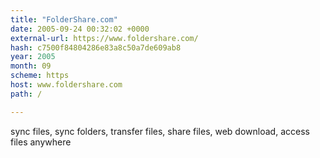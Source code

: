 ```yaml
---
title: "FolderShare.com"
date: 2005-09-24 00:32:02 +0000
external-url: https://www.foldershare.com/
hash: c7500f84804286e83a8c50a7de609ab8
year: 2005
month: 09
scheme: https
host: www.foldershare.com
path: /

---
```


sync files, sync folders, transfer files, share files, web download, access files anywhere
